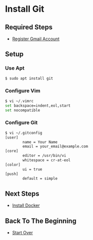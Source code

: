 # Install Git

## Required Steps

- [Register Gmail Account](/setup/register-gmail-account.md)

## Setup

### Use Apt

```bash
$ sudo apt install git
```

### Configure Vim

```bash
$ vi ~/.vimrc
set backspace=indent,eol,start
set nocompatible
```

### Configure Git

```bash
$ vi ~/.gitconfig
[user]
        name = Your Name
        email = your_email@example.com
[core]
        editor = /usr/bin/vi
        whitespace = cr-at-eol
[color]
        ui = true
[push]
        default = simple

```

## Next Steps

- [Install Docker](/setup/install-docker.md)

## Back To The Beginning

- [Start Over](/README.md)

